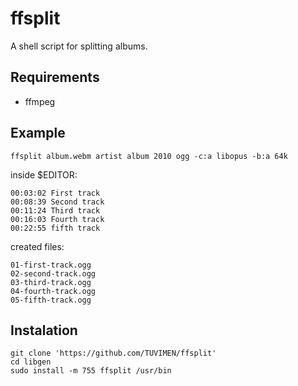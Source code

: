 # ffsplit
A shell script for splitting albums.

## Requirements

 - ffmpeg

## Example
	ffsplit album.webm artist album 2010 ogg -c:a libopus -b:a 64k

inside $EDITOR:

	00:03:02 First track
	00:08:39 Second track
	00:11:24 Third track
	00:16:03 Fourth track
	00:22:55 fifth track

created files:

	01-first-track.ogg
	02-second-track.ogg
	03-third-track.ogg
	04-fourth-track.ogg
	05-fifth-track.ogg

## Instalation
	git clone 'https://github.com/TUVIMEN/ffsplit'
	cd libgen
	sudo install -m 755 ffsplit /usr/bin
